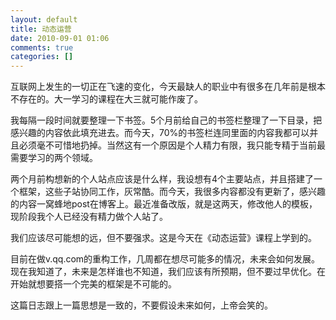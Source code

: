 ```yaml
---
layout: default
title: 动态运营
date: 2010-09-01 01:06
comments: true
categories: []
---
```

互联网上发生的一切正在飞速的变化，今天最缺人的职业中有很多在几年前是根本不存在的。大一学习的课程在大三就可能作废了。

我每隔一段时间就要整理一下书签。5个月前给自己的书签栏整理了一下目录，把感兴趣的内容依此填充进去。而今天，70%的书签栏连同里面的内容我都可以并且必须毫不可惜地扔掉。当然这有一个原因是个人精力有限，我只能专精于当前最需要学习的两个领域。

两个月前构想新的个人站点应该是什么样，我设想有4个主要站点，并且搭建了一个框架，这些子站协同工作，灰常酷。而今天，我很多内容都没有更新了，感兴趣的内容一窝蜂地post在博客上。最近准备改版，就是这两天，修改他人的模板，现阶段我个人已经没有精力做个人站了。

我们应该尽可能想的远，但不要强求。这是今天在《动态运营》课程上学到的。

目前在做v.qq.com的重构工作，几周都在想尽可能多的情况，未来会如何发展。现在我知道了，未来是怎样谁也不知道，我们应该有所预期，但不要过早优化。在开始就想要搭一个完美的框架是不可能的。

这篇日志跟上一篇思想是一致的，不要假设未来如何，上帝会笑的。
